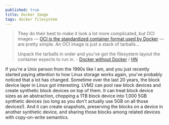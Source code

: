 ```yaml
---
published: true
title: Docker Image
tags: docker filesystem
---
```

> They do their best to make it look a lot more complicated, but OCI images — [OCI is the standardized container format used by Docker](https://github.com/opencontainers/image-spec) — are pretty simple. An OCI image is just a stack of tarballs...
>
> Unpack the tarballs in order and you’ve got the filesystem layout the container expects to run in. - [Docker without Docker](https://fly.io/blog/docker-without-docker/) / [HN](https://news.ycombinator.com/item?id=26746280)

If you're a Unix person from the 1990s like I am, and you just recently started paying attention to how Linux storage works again, you've probably noticed that a lot has changed. Sometime over the last 20 years, the block device layer in Linux got interesting. LVM2 can pool raw block devices and create synthetic block devices on top of them. It can treat block device sizes as an abstraction, chopping a 1TB block device into 1,000 5GB synthetic devices (so long as you don't actually use 5GB on all those devices!). And it can create snapshots, preserving the blocks on a device in another synthetic device, and sharing those blocks among related devices with copy-on-write semantics.
